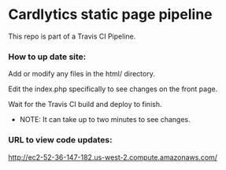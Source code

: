 # Cardlytics static page pipeline

This repo is part of a Travis CI Pipeline.

### How to up date site:
Add or modify any files in the html/ directory.

Edit the index.php specifically to see changes on the front page.

Wait for the Travis CI build and deploy to finish.

* NOTE: It can take up to two minutes to see changes.

### URL to view code updates:
http://ec2-52-36-147-182.us-west-2.compute.amazonaws.com/
